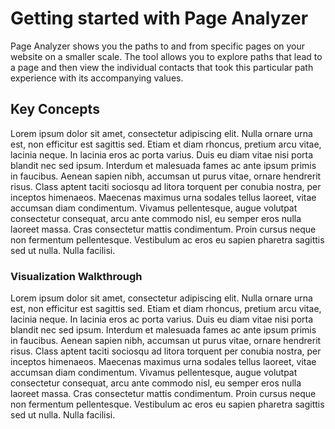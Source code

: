 # <a id="getting-started"></a>Getting started with Page Analyzer
Page Analyzer shows you the paths to and from specific pages on your website on a smaller scale.
The tool allows you to explore paths that lead to a page and then view the individual contacts that took this particular path experience with its accompanying values.

## <a id="key-concept"></a>Key Concepts
Lorem ipsum dolor sit amet, consectetur adipiscing elit. Nulla ornare urna est, non efficitur est sagittis sed. Etiam et diam rhoncus, pretium arcu vitae, lacinia neque. In lacinia eros ac porta varius. Duis eu diam vitae nisi porta blandit nec sed ipsum. Interdum et malesuada fames ac ante ipsum primis in faucibus. Aenean sapien nibh, accumsan ut purus vitae, ornare hendrerit risus. Class aptent taciti sociosqu ad litora torquent per conubia nostra, per inceptos himenaeos. Maecenas maximus urna sodales tellus laoreet, vitae accumsan diam condimentum. Vivamus pellentesque, augue volutpat consectetur consequat, arcu ante commodo nisl, eu semper eros nulla laoreet massa. Cras consectetur mattis condimentum. Proin cursus neque non fermentum pellentesque. Vestibulum ac eros eu sapien pharetra sagittis sed ut nulla. Nulla facilisi.

### <a id="visualization-walkthrough"></a>Visualization Walkthrough
Lorem ipsum dolor sit amet, consectetur adipiscing elit. Nulla ornare urna est, non efficitur est sagittis sed. Etiam et diam rhoncus, pretium arcu vitae, lacinia neque. In lacinia eros ac porta varius. Duis eu diam vitae nisi porta blandit nec sed ipsum. Interdum et malesuada fames ac ante ipsum primis in faucibus. Aenean sapien nibh, accumsan ut purus vitae, ornare hendrerit risus. Class aptent taciti sociosqu ad litora torquent per conubia nostra, per inceptos himenaeos. Maecenas maximus urna sodales tellus laoreet, vitae accumsan diam condimentum. Vivamus pellentesque, augue volutpat consectetur consequat, arcu ante commodo nisl, eu semper eros nulla laoreet massa. Cras consectetur mattis condimentum. Proin cursus neque non fermentum pellentesque. Vestibulum ac eros eu sapien pharetra sagittis sed ut nulla. Nulla facilisi.